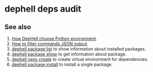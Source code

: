 # dephell deps audit



## See also

1. [How DepHell choose Python environment](python-lookup).
1. [How to filter commands JSON output](filters).
1. [dephell package list](cmd-package-list) to show information about installed packages.
1. [dephell package show](cmd-package-show) to get information about package.
1. [dephell venv create](cmd-venv-create) to create virtual environment for dependencies.
1. [dephell package install](cmd-package-install) to install a single package.
